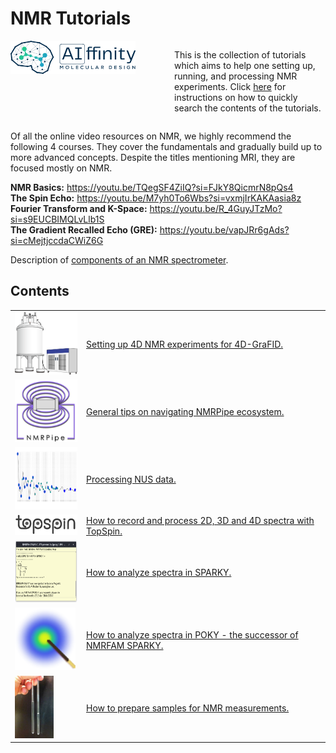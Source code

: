 # NMR Tutorials

<div style="display: flex; justify-content: space-between;">
  <div style="flex: 1; padding-right: 10px; width: 30.0%; max-width: 90%;">
  <img src="./images/AI-ffinity_Logo_Dark.png" alt="AIffinity logo" style="max-width: 90%; width: 200px">
  </div>
  <div style="flex: 1; padding-left: 10px; width: 70.0%;">
    <p>This is the collection of tutorials which aims to help one setting up, running, and processing NMR experiments. 
    Click <a href="./quick_search.md">here</a> for instructions on how to quickly search the contents of the tutorials.</p>
  </div>
</div>

Of all the online video resources on NMR, we highly recommend the following 4 courses. They cover the fundamentals and 
gradually build up to more advanced concepts. Despite the titles mentioning MRI, they are focused mostly on NMR.

**NMR Basics:** https://youtu.be/TQegSF4ZiIQ?si=FJkY8QicmrN8pQs4  
**The Spin Echo:** https://youtu.be/M7yh0To6Wbs?si=vxmjIrKAKAasia8z  
**Fourier Transform and K-Space:** https://youtu.be/R_4GuyJTzMo?si=s9EUCBIMQLvLlb1S  
**The Gradient Recalled Echo (GRE):** https://youtu.be/vapJRr6gAds?si=cMejtjccdaCWiZ6G

Description of [components of an NMR spectrometer](NMR_theory/NMR_Spectrometer.md).

## Contents
<table>
  <tr>
    <td style="vertical-align: middle;">
      <img src="./images/spectrometer.png" alt="Spectrometer" style="max-width: 100%; width: 100px; height: 100px">
    </td>
    <td style="vertical-align: middle;">
      <a href="TOPSPIN/Setup_NMR_Experiments_for_4D-GraFID">Setting up 4D NMR experiments for 4D-GraFID.</a>
    </td>
  </tr>
  <tr>
    <td style="vertical-align: middle;">
      <img src="./images/nmrpipe_logo.png" alt="NMR Pipe logo" style="max-width: 100%; height: 100px">
    </td>
    <td style="vertical-align: middle; ">
      <a href="./NMR_Pipe">General tips on navigating NMRPipe ecosystem.</a>
    </td>
  </tr>
  <tr>
    <td style="vertical-align: middle;">
      <img src="./images/NUS.png" alt="NUS" style="max-width: 100%; height: 100px">
    </td>
    <td style="vertical-align: middle; ">
      <a href="./Non_Uniform_Sampling">Processing NUS data.</a>
    </td>
  </tr>
  <tr>
    <td style="vertical-align: middle; width: 100px;">
      <img src="./images/topspin_logo.png" alt="TopSpin logo" style="max-width: 100%; width: 100px">
    </td>
    <td style="vertical-align: middle;">
      <a href="./TOPSPIN">How to record and process 2D, 3D and 4D spectra with TopSpin.</a>
    </td>
  </tr>
  <tr>
    <td style="vertical-align: middle; width: 100px;">
      <img src="./images/sparky.png" alt="Sparky screenshot" style="max-width: 100%; height: 100px">
    </td>
    <td style="vertical-align: middle;">
      <a href="./SPARKY_and_POKY">How to analyze spectra in SPARKY.</a>
    </td>
  </tr>
  <tr>
    <td style="vertical-align: middle; width: 100px;">
      <img src="./images/POKY_icon.png" alt="POKY icon" style="max-width: 100%; height: 100px">
    </td>
    <td style="vertical-align: middle; ">
      <a href="./SPARKY_and_POKY">How to analyze spectra in POKY - the successor of NMRFAM SPARKY.</a>
    </td>
  </tr>
  <tr>
    <td style="vertical-align: middle; width: 100px;">
      <img src="./images/tube_pic.jpg" alt="Random tube" style="max-width: 100%; height: 100px">
    </td>
    <td style="vertical-align: middle; ">
      <a href="./Sample_Preparation">How to prepare samples for NMR measurements.</a>
    </td>
  </tr>
</table>
